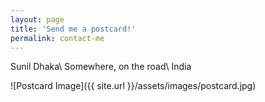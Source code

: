 ```yaml
---
layout: page
title: 'Send me a postcard!'
permalink: contact-me
---
```


Sunil Dhaka\\
Somewhere, on the road\\
India

![Postcard Image]({{ site.url }}/assets/images/postcard.jpg)
